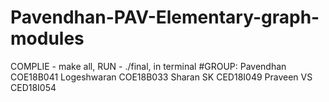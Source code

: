 # Pavendhan-PAV-Elementary-graph-modules
COMPLIE - make all,
RUN     - ./final, in terminal
#GROUP: Pavendhan COE18B041
        Logeshwaran COE18B033
        Sharan SK   CED18I049
        Praveen VS  CED18I054

